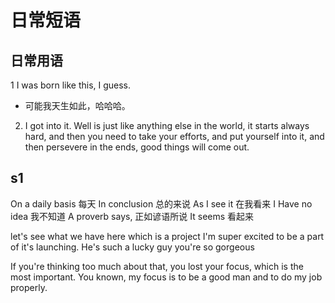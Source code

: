 # 日常短语

## 日常用语

1 I was born like this, I guess.
- 可能我天生如此，哈哈哈。

2. I got into it. Well is just like anything else in the world, it starts always hard, and
   then you need to take your efforts, and put yourself into it, and then
   persevere in the ends, good things will come out.


## s1

On a daily basis 每天
In conclusion 总的来说
As I see it 在我看来
I Have no idea 我不知道
A proverb says, 正如谚语所说
It seems 看起来

let's see what we have here
which is a project I'm super excited to be a part of it's launching.
He's such a lucky guy you're so gorgeous


If you're thinking too much about that, you lost your focus, which is the most
important. You known, my focus is to be a good man and to do my job properly.




